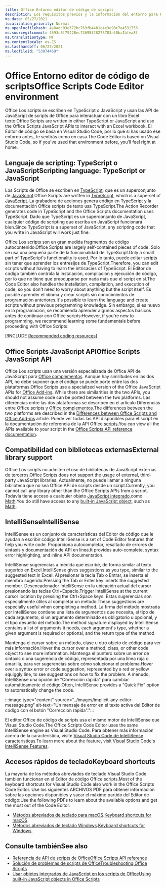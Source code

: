 ```yaml
---
title: Office Entorno editor de código de scripts
description: Los requisitos previos y la información del entorno para Office scripts en Excel en la Web.
ms.date: 05/27/2021
localization_priority: Normal
ms.openlocfilehash: 4a8adc03e372bc769fb44b1c4e3e98c7a4531756
ms.sourcegitcommit: 4693c8f79428ec74695328275703af0ba1bfea8f
ms.translationtype: MT
ms.contentlocale: es-ES
ms.lasthandoff: 06/23/2021
ms.locfileid: "53074469"
---
```

# <a name="office-scripts-code-editor-environment"></a><span data-ttu-id="685b7-103">Office Entorno editor de código de scripts</span><span class="sxs-lookup"><span data-stu-id="685b7-103">Office Scripts Code Editor environment</span></span>

<span data-ttu-id="685b7-104">Office Los scripts se escriben en TypeScript o JavaScript y usan las API de JavaScript de scripts de Office para interactuar con un libro Excel texto.</span><span class="sxs-lookup"><span data-stu-id="685b7-104">Office Scripts are written in either TypeScript or JavaScript and use the Office Scripts JavaScript APIs to interact with an Excel workbook.</span></span> <span data-ttu-id="685b7-105">El Editor de código se basa en Visual Studio Code, por lo que si has usado ese entorno antes, te sentirás como en casa.</span><span class="sxs-lookup"><span data-stu-id="685b7-105">The Code Editor is based on Visual Studio Code, so if you've used that environment before, you'll feel right at home.</span></span>

## <a name="scripting-language-typescript-or-javascript"></a><span data-ttu-id="685b7-106">Lenguaje de scripting: TypeScript o JavaScript</span><span class="sxs-lookup"><span data-stu-id="685b7-106">Scripting language: TypeScript or JavaScript</span></span>

<span data-ttu-id="685b7-107">Los Scripts de Office se escriben en [TypeScript](https://www.typescriptlang.org/docs/home.html), que es un superconjunto de [JavaScript](https://developer.mozilla.org/docs/Web/JavaScript).</span><span class="sxs-lookup"><span data-stu-id="685b7-107">Office Scripts are written in [TypeScript](https://www.typescriptlang.org/docs/home.html), which is a superset of [JavaScript](https://developer.mozilla.org/docs/Web/JavaScript).</span></span> <span data-ttu-id="685b7-108">La grabadora de acciones genera código en TypeScript y la documentación Office scripts de texto usa TypeScript.</span><span class="sxs-lookup"><span data-stu-id="685b7-108">The Action Recorder generates code in TypeScript and the Office Scripts documentation uses TypeScript.</span></span> <span data-ttu-id="685b7-109">Dado que TypeScript es un superconjunto de JavaScript, cualquier código de scripting que escriba en JavaScript funcionará bien.</span><span class="sxs-lookup"><span data-stu-id="685b7-109">Since TypeScript is a superset of JavaScript, any scripting code that you write in JavaScript will work just fine.</span></span>

<span data-ttu-id="685b7-110">Office Los scripts son en gran medida fragmentos de código autocontenido.</span><span class="sxs-lookup"><span data-stu-id="685b7-110">Office Scripts are largely self-contained pieces of code.</span></span> <span data-ttu-id="685b7-111">Solo se usa una pequeña parte de la funcionalidad de TypeScript.</span><span class="sxs-lookup"><span data-stu-id="685b7-111">Only a small part of TypeScript's functionality is used.</span></span> <span data-ttu-id="685b7-112">Por lo tanto, puede editar scripts sin tener que aprender los entresijos de TypeScript.</span><span class="sxs-lookup"><span data-stu-id="685b7-112">Therefore, you can edit scripts without having to learn the intricacies of TypeScript.</span></span> <span data-ttu-id="685b7-113">El Editor de código también controla la instalación, compilación y ejecución de código, por lo que no tiene que preocuparse por nada más que el script en sí.</span><span class="sxs-lookup"><span data-stu-id="685b7-113">The Code Editor also handles the installation, compilation, and execution of code, so you don't need to worry about anything but the script itself.</span></span> <span data-ttu-id="685b7-114">Es posible aprender el idioma y crear scripts sin conocimientos de programación anteriores.</span><span class="sxs-lookup"><span data-stu-id="685b7-114">It's possible to learn the language and create scripts without previous programming knowledge.</span></span> <span data-ttu-id="685b7-115">Sin embargo, si es nuevo en la programación, se recomienda aprender algunos aspectos básicos antes de continuar con Office scripts:</span><span class="sxs-lookup"><span data-stu-id="685b7-115">However, if you're new to programming, we recommend learning some fundamentals before proceeding with Office Scripts:</span></span>

[!INCLUDE [Recommended coding resources](../includes/coding-basics-references.md)]

## <a name="office-scripts-javascript-api"></a><span data-ttu-id="685b7-116">Office Scripts JavaScript API</span><span class="sxs-lookup"><span data-stu-id="685b7-116">Office Scripts JavaScript API</span></span>

<span data-ttu-id="685b7-117">Office Los scripts usan una versión especializada de Office API de JavaScript para [Office complementos](/office/dev/add-ins/overview/index). Aunque hay similitudes en las dos API, no debe suponer que el código se puede porte entre las dos plataformas.</span><span class="sxs-lookup"><span data-stu-id="685b7-117">Office Scripts use a specialized version of the Office JavaScript APIs for [Office Add-ins](/office/dev/add-ins/overview/index). While there are similarities in the two APIs, you should not assume code can be ported between the two platforms.</span></span> <span data-ttu-id="685b7-118">Las diferencias entre las dos plataformas se describen en el artículo Diferencias entre Office scripts y [Office complementos.](../resources/add-ins-differences.md#apis)</span><span class="sxs-lookup"><span data-stu-id="685b7-118">The differences between the two platforms are described in the [Differences between Office Scripts and Office Add-ins](../resources/add-ins-differences.md#apis) article.</span></span> <span data-ttu-id="685b7-119">Puede ver todas las API disponibles para el script en la documentación de referencia de la API Office [scripts.](/javascript/api/office-scripts/overview)</span><span class="sxs-lookup"><span data-stu-id="685b7-119">You can view all the APIs available to your script in the [Office Scripts API reference documentation](/javascript/api/office-scripts/overview).</span></span>

## <a name="external-library-support"></a><span data-ttu-id="685b7-120">Compatibilidad con bibliotecas externas</span><span class="sxs-lookup"><span data-stu-id="685b7-120">External library support</span></span>

<span data-ttu-id="685b7-121">Office Los scripts no admiten el uso de bibliotecas de JavaScript externas de terceros.</span><span class="sxs-lookup"><span data-stu-id="685b7-121">Office Scripts does not support the usage of external, third-party JavaScript libraries.</span></span> <span data-ttu-id="685b7-122">Actualmente, no puede llamar a ninguna biblioteca que no sea Office API de scripts desde un script.</span><span class="sxs-lookup"><span data-stu-id="685b7-122">Currently, you cannot call any library other than the Office Scripts APIs from a script.</span></span> <span data-ttu-id="685b7-123">Todavía tiene acceso a cualquier objeto [JavaScript integrado,](../develop/javascript-objects.md)como [Math](https://developer.mozilla.org/docs/Web/JavaScript/Reference/Global_Objects/Math).</span><span class="sxs-lookup"><span data-stu-id="685b7-123">You do still have access to any [built-in JavaScript object](../develop/javascript-objects.md), such as [Math](https://developer.mozilla.org/docs/Web/JavaScript/Reference/Global_Objects/Math).</span></span>

## <a name="intellisense"></a><span data-ttu-id="685b7-124">IntelliSense</span><span class="sxs-lookup"><span data-stu-id="685b7-124">IntelliSense</span></span>

<span data-ttu-id="685b7-125">IntelliSense es un conjunto de características del Editor de código que le ayudan a escribir código.</span><span class="sxs-lookup"><span data-stu-id="685b7-125">IntelliSense is a set of Code Editor features that help you write code.</span></span> <span data-ttu-id="685b7-126">Proporciona autocompletar, resaltado de errores de sintaxis y documentación de API en línea.</span><span class="sxs-lookup"><span data-stu-id="685b7-126">It provides auto-complete, syntax error highlighting, and inline API documentation.</span></span>

<span data-ttu-id="685b7-127">IntelliSense sugerencias a medida que escribe, de forma similar al texto sugerido en Excel.</span><span class="sxs-lookup"><span data-stu-id="685b7-127">IntelliSense gives suggestions as you type, similar to the suggested text in Excel.</span></span> <span data-ttu-id="685b7-128">Al presionar la tecla Tab o Entrar, se inserta el miembro sugerido.</span><span class="sxs-lookup"><span data-stu-id="685b7-128">Pressing the Tab or Enter key inserts the suggested member.</span></span> <span data-ttu-id="685b7-129">Desencadenador IntelliSense en la ubicación actual del cursor presionando las teclas Ctrl+Espacio.</span><span class="sxs-lookup"><span data-stu-id="685b7-129">Trigger IntelliSense at the current cursor location by pressing the Ctrl+Space keys.</span></span> <span data-ttu-id="685b7-130">Estas sugerencias son especialmente útiles al completar un método.</span><span class="sxs-lookup"><span data-stu-id="685b7-130">These suggestions are especially useful when completing a method.</span></span> <span data-ttu-id="685b7-131">La firma del método mostrada por IntelliSense contiene una lista de argumentos que necesita, el tipo de cada argumento, si un argumento determinado es obligatorio u opcional, y el tipo devuelto del método.</span><span class="sxs-lookup"><span data-stu-id="685b7-131">The method signature displayed by IntelliSense contains a list of arguments it needs, each argument's type, whether a given argument is required or optional, and the return type of the method.</span></span>

<span data-ttu-id="685b7-132">Mantenga el cursor sobre un método, clase u otro objeto de código para ver más información.</span><span class="sxs-lookup"><span data-stu-id="685b7-132">Hover the cursor over a method, class, or other code object to see more information.</span></span> <span data-ttu-id="685b7-133">Mantenga el puntero sobre un error de sintaxis o una sugerencia de código, representada por una línea roja o amarilla, para ver sugerencias sobre cómo solucionar el problema.</span><span class="sxs-lookup"><span data-stu-id="685b7-133">Hover over a syntax error or code suggestion, represented by a red or yellow squiggly line, to see suggestions on how to fix the problem.</span></span> <span data-ttu-id="685b7-134">A menudo, IntelliSense una opción de "Corrección rápida" para cambiar automáticamente el código.</span><span class="sxs-lookup"><span data-stu-id="685b7-134">Often, IntelliSense provides a "Quick Fix" option to automatically change the code.</span></span>

:::image type="content" source="../images/implicit-any-editor-message.png" alt-text="Un mensaje de error en el texto activa del Editor de código con el botón &quot;Corrección rápida&quot;.":::

<span data-ttu-id="685b7-136">El editor Office de código de scripts usa el mismo motor de IntelliSense que Visual Studio Code.</span><span class="sxs-lookup"><span data-stu-id="685b7-136">The Office Scripts Code Editor uses the same IntelliSense engine as Visual Studio Code.</span></span> <span data-ttu-id="685b7-137">Para obtener más información acerca de la característica, visite [Visual Studio Code de IntelliSense características](https://code.visualstudio.com/docs/editor/intellisense#_intellisense-features).</span><span class="sxs-lookup"><span data-stu-id="685b7-137">To learn more about the feature, visit [Visual Studio Code's IntelliSense Features](https://code.visualstudio.com/docs/editor/intellisense#_intellisense-features).</span></span>

## <a name="keyboard-shortcuts"></a><span data-ttu-id="685b7-138">Accesos rápidos de teclado</span><span class="sxs-lookup"><span data-stu-id="685b7-138">Keyboard shortcuts</span></span>

<span data-ttu-id="685b7-139">La mayoría de los métodos abreviados de teclado Visual Studio Code también funcionan en el Editor de código Office scripts.</span><span class="sxs-lookup"><span data-stu-id="685b7-139">Most of the keyboard shortcuts for Visual Studio Code also work in the Office Scripts Code Editor.</span></span> <span data-ttu-id="685b7-140">Use los siguientes ARCHIVOS PDF para obtener información sobre las opciones disponibles y sacar el máximo partido del Editor de código:</span><span class="sxs-lookup"><span data-stu-id="685b7-140">Use the following PDFs to learn about the available options and get the most out of the Code Editor:</span></span>

- <span data-ttu-id="685b7-141">[Métodos abreviados de teclado para macOS](https://code.visualstudio.com/shortcuts/keyboard-shortcuts-macos.pdf).</span><span class="sxs-lookup"><span data-stu-id="685b7-141">[Keyboard shortcuts for macOS](https://code.visualstudio.com/shortcuts/keyboard-shortcuts-macos.pdf).</span></span>
- <span data-ttu-id="685b7-142">[Métodos abreviados de teclado Windows](https://code.visualstudio.com/shortcuts/keyboard-shortcuts-windows.pdf).</span><span class="sxs-lookup"><span data-stu-id="685b7-142">[Keyboard shortcuts for Windows](https://code.visualstudio.com/shortcuts/keyboard-shortcuts-windows.pdf).</span></span>

## <a name="see-also"></a><span data-ttu-id="685b7-143">Consulte también</span><span class="sxs-lookup"><span data-stu-id="685b7-143">See also</span></span>

- [<span data-ttu-id="685b7-144">Referencia de API de scripts de Office</span><span class="sxs-lookup"><span data-stu-id="685b7-144">Office Scripts API reference</span></span>](/javascript/api/office-scripts/overview)
- [<span data-ttu-id="685b7-145">Solución de problemas de scripts de Office</span><span class="sxs-lookup"><span data-stu-id="685b7-145">Troubleshooting Office Scripts</span></span>](../testing/troubleshooting.md)
- [<span data-ttu-id="685b7-146">Usar objetos integrados de JavaScript en los scripts de Office</span><span class="sxs-lookup"><span data-stu-id="685b7-146">Using built-in JavaScript objects in Office Scripts</span></span>](../develop/javascript-objects.md)
